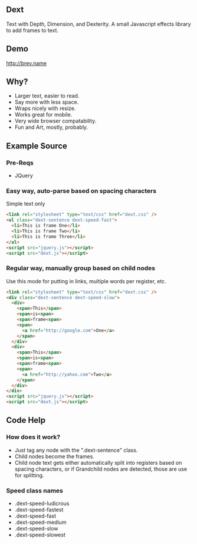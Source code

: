 Dext
----

Text with Depth, Dimension, and Dexterity. 
A small Javascript effects library to add frames to text.

Demo
----
http://brev.name

Why?
----
* Larger text, easier to read.
* Say more with less space.
* Wraps nicely with resize.
* Works great for mobile.
* Very wide browser compatability.
* Fun and Art, mostly, probably.

Example Source
--------------

### Pre-Reqs
* JQuery

### Easy way, auto-parse based on spacing characters
Simple text only

```html
<link rel="stylesheet" type="text/css" href="dext.css" />
<ul class="dext-sentence dext-speed-fast">
  <li>This is frame One</li>
  <li>This is frame Two</li>
  <li>This is frame Three</li>
</ul>
<script src="jquery.js"></script>
<script src="dext.js"></script>
```

### Regular way, manually group based on child nodes
Use this mode for putting in links, multiple words per register, etc.

```html
<link rel="stylesheet" type="text/css" href="dext.css" />
<div class="dext-sentence dext-speed-slow">
  <div>
    <span>This</span>
    <span>is<span>
    <span>frame<span>
    <span>
      <a href="http://google.com">One</a>
    </span>
  </div>
  <div>
    <span>This</span>
    <span>is<span>
    <span>frame<span>
    <span>
      <a href="http://yahoo.com">Two</a>
    </span>
  </div>
</div>
<script src="jquery.js"></script>
<script src="dext.js"></script>
```

Code Help
---------

### How does it work?
* Just tag any node with the ".dext-sentence" class.
* Child nodes become the frames.
* Child node text gets either automatically split into registers based on spacing characters, or if Grandchild nodes are detected, those are use for splitting.

### Speed class names
* .dext-speed-ludicrous
* .dext-speed-fastest
* .dext-speed-fast
* .dext-speed-medium
* .dext-speed-slow
* .dext-speed-slowest

